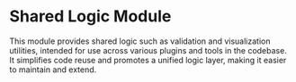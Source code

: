 # Shared Logic Module

This module provides shared logic such as validation and visualization utilities, intended for use across various plugins and tools in the codebase. It simplifies code reuse and promotes a unified logic layer, making it easier to maintain and extend.
